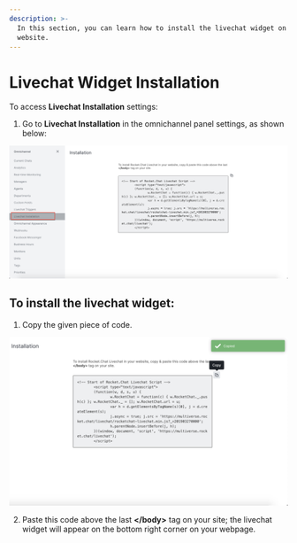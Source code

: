 ```yaml
---
description: >-
  In this section, you can learn how to install the livechat widget on your
  website.
---
```


# Livechat Widget Installation

To access **Livechat Installation** settings:

1. Go to **Livechat Installation** in the omnichannel panel settings, as shown below:

![](../../.gitbook/assets/0%20%2810%29.png)

## To install the livechat widget:

1. Copy the given piece of code.

![](../../.gitbook/assets/1%20%2811%29.png)

2. Paste this code above the last **&lt;/body&gt;** tag on your site; the livechat widget will appear on the bottom right corner on your webpage.


